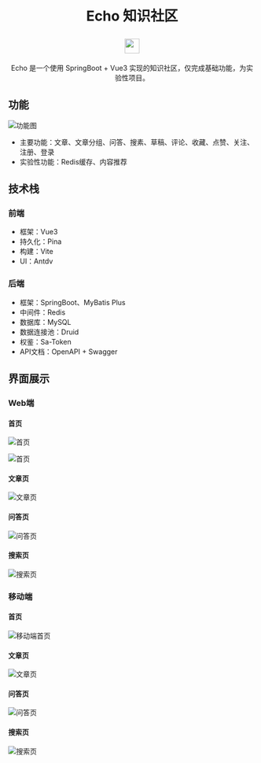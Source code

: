 <h1 align="center">
  <p>Echo 知识社区</p>
  <img src = "https://raw.githubusercontent.com/isixe/echo/main/vue/src/assets/svg/logo.svg" width="30" height="30"/>
</h1>
<p align="center">Echo 是一个使用 SpringBoot + Vue3 实现的知识社区，仅完成基础功能，为实验性项目。</p>

## 功能

![功能图](https://raw.githubusercontent.com/isixe/echo/main/doc/img/功能图.png)

- 主要功能：文章、文章分组、问答、搜素、草稿、评论、收藏、点赞、关注、注册、登录
- 实验性功能：Redis缓存、内容推荐

## 技术栈

### 前端

- 框架：Vue3
- 持久化：Pina
- 构建：Vite
- UI：Antdv

### 后端

- 框架：SpringBoot、MyBatis Plus
- 中间件：Redis
- 数据库：MySQL
- 数据连接池：Druid
- 权鉴：Sa-Token
- API文档：OpenAPI + Swagger

## 界面展示

### Web端

#### 首页

![首页](https://raw.githubusercontent.com/isixe/echo/main/doc/img/web/文章首页.png)

![首页](https://raw.githubusercontent.com/isixe/echo/main/doc/img/web/问答首页.png)

#### 文章页

![文章页](https://raw.githubusercontent.com/isixe/echo/main/doc/img/web/文章页.png)

#### 问答页

![问答页](https://raw.githubusercontent.com/isixe/echo/main/doc/img/web/问答页.png)

#### 搜索页

![搜索页](https://raw.githubusercontent.com/isixe/echo/main/doc/img/web/搜索页.png)

### 移动端

#### 首页

![移动端首页](https://raw.githubusercontent.com/isixe/echo/main/doc/img/mobile/移动端首页.png)

#### 文章页

![文章页](https://raw.githubusercontent.com/isixe/echo/main/doc/img/mobile/文章页.png)

#### 问答页

![问答页](https://raw.githubusercontent.com/isixe/echo/main/doc/img/mobile/问答页.png)

#### 搜索页

![搜索页](https://raw.githubusercontent.com/isixe/echo/main/doc/img/mobile/搜索页.png)
